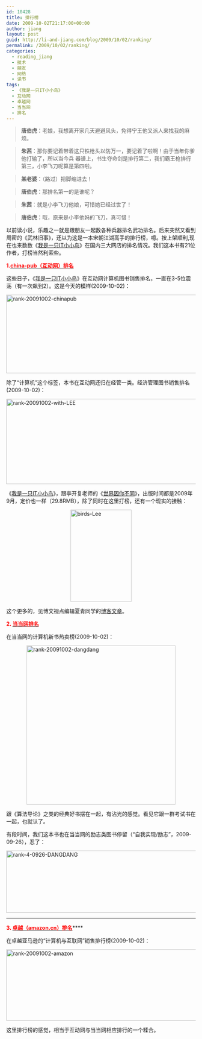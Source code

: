 ```yaml
---
id: 10428
title: 排行榜
date: 2009-10-02T21:17:00+00:00
author: jiang
layout: post
guid: http://li-and-jiang.com/blog/2009/10/02/ranking/
permalink: /2009/10/02/ranking/
categories:
  - reading_jiang
  - 技术
  - 朋友
  - 网络
  - 读书
tags:
  - 《我是一只IT小小鸟》
  - 互动网
  - 卓越网
  - 当当网
  - 排名
---
```

> **唐伯虎**：老娘，我想离开家几天避避风头，免得宁王他又派人来找我的麻烦。
  
> **朱茜**：那你要记着带着这只铁枪头以防万一，要记着了啦啊！由于当年你爹他打输了，所以当今兵 器谱上，书生夺命剑是排行第二，我们霸王枪排行第三，小李飞刀呢算是第四啦。
  
> **某老婆**：（路过）把脚缩进去！
  
> **唐伯虎**：那排名第一的是谁呢？
  
> **朱茜**：就是小李飞刀他娘，可惜她已经过世了！
  
> **唐伯虎**：哦，原来是小李他妈的飞刀，真可惜！

以前读小说，乐趣之一就是跟朋友一起数各种兵器排名武功排名。后来突然又看到周密的《武林旧事》，还以为这是一本宋朝江湖高手的排行榜，噫。按上架顺利,现在也来数数《<a href="http://www.douban.com/subject/4006425/" target="_blank">我是一只IT小小鸟</a>》在国内三大网店的排名情况。我们这本书有21位作者，打榜当然利索些。

**<span style="color: #ff0000;">1.</span>**<a href="http://www.china-pub.com/rank/index.aspx" target="_blank"><strong><span style="color: #ff0000;">china-pub（互动网）排名</span></strong></a>

这些日子，《<a href="http://www.douban.com/subject/4006425/" target="_blank">我是一只IT小小鸟</a>》在互动网计算机图书销售排名，一直在3-5位震荡（有一次飙到2）。这是今天的模样(2009-10-02)：

[<img style="border-right-width: 0px; display: block; float: none; border-top-width: 0px; border-bottom-width: 0px; margin-left: auto; border-left-width: 0px; margin-right: auto" title="rank-20091002-chinapub" src="http://li-and-jiang.com/blog/wp-content/uploads/2009/10/rank20091002chinapub-thumb.png" border="0" alt="rank-20091002-chinapub" width="562" height="208" />](http://li-and-jiang.com/blog/wp-content/uploads/2009/10/rank20091002chinapub.png)

除了“计算机”这个标签，本书在互动网还归在经管一类。经济管理图书销售排名(2009-10-02)：

[<img style="border-right-width: 0px; display: block; float: none; border-top-width: 0px; border-bottom-width: 0px; margin-left: auto; border-left-width: 0px; margin-right: auto" title="rank-20091002-with-LEE" src="http://li-and-jiang.com/blog/wp-content/uploads/2009/10/rank20091002withlee-thumb.png" border="0" alt="rank-20091002-with-LEE" width="565" height="226" />](http://li-and-jiang.com/blog/wp-content/uploads/2009/10/rank20091002withlee.png)

《<a href="http://www.douban.com/subject/4006425/" target="_blank">我是一只IT小小鸟</a>》，跟李开复老师的《<a href="www.douban.com/subject/4010196" target="_blank">世界因你不同</a>》，出版时间都是2009年9月，定价也一样（29.8RMB），除了同时在这里打榜，还有一个现实的接触：

[<img style="border-right-width: 0px; display: block; float: none; border-top-width: 0px; border-bottom-width: 0px; margin-left: auto; border-left-width: 0px; margin-right: auto" title="birds-Lee" src="http://li-and-jiang.com/blog/wp-content/uploads/2009/10/birdslee-thumb.png" border="0" alt="birds-Lee" width="162" height="244" />](http://li-and-jiang.com/blog/wp-content/uploads/2009/10/birdslee.png)

这个更多的，见博文视点编辑夏青同学的<a href="http://blog.sina.com.cn/s/blog_613e49440100f4op.html" target="_blank">博客文章</a>。

**<span style="color: #ff0000;">2. </span>**<a href="http://bang.dangdang.com/book/newBestSelling/All/01.54/_P1.htm" target="_blank"><strong><span style="color: #ff0000;">当当网排名</span></strong></a>

在当当网的计算机新书热卖榜(2009-10-02)：

[<img style="border-right-width: 0px; display: block; float: none; border-top-width: 0px; border-bottom-width: 0px; margin-left: auto; border-left-width: 0px; margin-right: auto" title="rank-20091002-dangdang" src="http://li-and-jiang.com/blog/wp-content/uploads/2009/10/rank20091002dangdang-thumb.png" border="0" alt="rank-20091002-dangdang" width="396" height="422" />](http://li-and-jiang.com/blog/wp-content/uploads/2009/10/rank20091002dangdang.png)

跟《算法导论》之类的经典好书摆在一起，有沾光的感觉。看见它跟一群考试书在一起，也就认了。

有段时间，我们这本书也在当当网的励志类图书停留（“自我实现/励志”，2009-09-26），忍了：

[<img style="border-right-width: 0px; display: block; float: none; border-top-width: 0px; border-bottom-width: 0px; margin-left: auto; border-left-width: 0px; margin-right: auto" title="rank-4-0926-DANGDANG" src="http://li-and-jiang.com/blog/wp-content/uploads/2009/10/rank40926dangdang-thumb.png" border="0" alt="rank-4-0926-DANGDANG" width="550" height="165" />](http://li-and-jiang.com/blog/wp-content/uploads/2009/10/rank40926dangdang.png)

****

**<span style="color: #ff0000;">3. </span><a href="http://www.amazon.cn/bestsellers/%E8%AE%A1%E7%AE%97%E6%9C%BA%E4%B8%8E%E4%BA%92%E8%81%94%E7%BD%91/658414051?uid=476-7843443-7415403" target="_blank"><span style="color: #ff0000;">卓越（amazon.cn）排名</span></a>******

在卓越亚马逊的“计算机与互联网”销售排行榜(2009-10-02)：

[<img style="border-right-width: 0px; display: block; float: none; border-top-width: 0px; border-bottom-width: 0px; margin-left: auto; border-left-width: 0px; margin-right: auto" title="rank-20091002-amazon" src="http://li-and-jiang.com/blog/wp-content/uploads/2009/10/rank20091002amazon-thumb.png" border="0" alt="rank-20091002-amazon" width="534" height="189" />](http://li-and-jiang.com/blog/wp-content/uploads/2009/10/rank20091002amazon.png)

这里排行榜的感觉，相当于互动网与当当网相应排行的一个糅合。